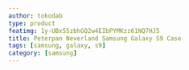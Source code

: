 ```yaml
---
author: tokodab
type: product
featimg: 1y-UBx55zbhGQ2w4EIbPYMKzz61NQ7HJ5
title: Peterpan Neverland Samsung Galaxy S9 Case
tags: [samsung, galaxy, s9]
category: [samsung]
---
```

